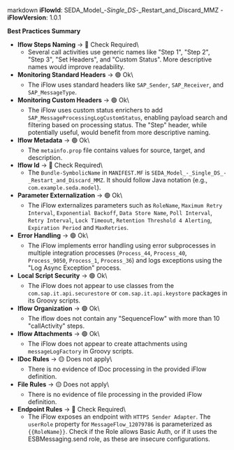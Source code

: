 markdown
**iFlowId**: SEDA_Model_-_Single_DS_-_Restart_and_Discard_MMZ - **iFlowVersion**: 1.0.1

**Best Practices Summary**
- **Iflow Steps Naming** -> 🔴 Check Required\
    - Several call activities use generic names like "Step 1", "Step 2", "Step 3", "Set Headers", and "Custom Status". More descriptive names would improve readability.
- **Monitoring Standard Headers** -> 🟢 Ok\
    - The iFlow uses standard headers like `SAP_Sender`, `SAP_Receiver`, and `SAP_MessageType`.
- **Monitoring Custom Headers** -> 🟢 Ok\
    - The iFlow uses custom status enrichers to add `SAP_MessageProcessingLogCustomStatus`, enabling payload search and filtering based on processing status. The "Step" header, while potentially useful, would benefit from more descriptive naming.
- **Iflow Metadata** -> 🟢 Ok\
    - The `metainfo.prop` file contains values for source, target, and description.
- **Iflow Id** -> 🔴 Check Required\
    - The `Bundle-SymbolicName` in `MANIFEST.MF` is `SEDA_Model_-_Single_DS_-_Restart_and_Discard_MMZ`. It should follow Java notation (e.g., `com.example.seda.model`).
- **Parameter Externalization** -> 🟢 Ok\
    - The iFlow externalizes parameters such as `RoleName`, `Maximum Retry Interval`, `Exponential Backoff`, `Data Store Name`, `Poll Interval`, `Retry Interval`, `Lock Timeout`, `Retention Threshold 4 Alerting`, `Expiration Period` and `MaxRetries`.
- **Error Handling** -> 🟢 Ok\
    - The iFlow implements error handling using error subprocesses in multiple integration processes (`Process_44`, `Process_40`, `Process_9050`, `Process_1`, `Process_36`) and logs exceptions using the "Log Async Exception" process.
- **Local Script Security** -> 🟢 Ok\
    - The iFlow does not appear to use classes from the `com.sap.it.api.securestore` or `com.sap.it.api.keystore` packages in its Groovy scripts.
- **Iflow Organization** -> 🟢 Ok\
    - The iflow does not contain any "SequenceFlow" with more than 10 "callActivity" steps.
- **Iflow Attachments** -> 🟢 Ok\
    - The iFlow does not appear to create attachments using `messageLogFactory` in Groovy scripts.
- **IDoc Rules** -> 🟡 Does not apply\
    - There is no evidence of IDoc processing in the provided iFlow definition.
- **File Rules** -> 🟡 Does not apply\
    - There is no evidence of file processing in the provided iFlow definition.
- **Endpoint Rules** -> 🔴 Check Required\
    - The iFlow exposes an endpoint with `HTTPS Sender Adapter`. The `userRole` property for `MessageFlow_12079786` is parameterized as `{{RoleName}}`. Check if the Role allows Basic Auth, or if it uses the ESBMessaging.send role, as these are insecure configurations.
